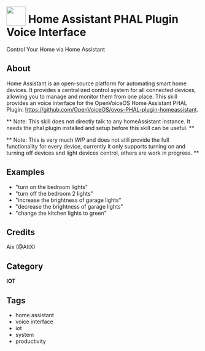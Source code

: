 # <img src='https://raw.githubusercontent.com/OpenVoiceOS/ovos-PHAL-plugin-homeassistant/dev/ovos_PHAL_plugin_homeassistant/ui/icons/ha_icon_dark.svg' card_color='#22a7f0' width='50' height='50' style='vertical-align:bottom'/> Home Assistant PHAL Plugin Voice Interface

Control Your Home via Home Assistant

## About
Home Assistant is an open-source platform for automating smart home devices. It provides a centralized control system for all connected devices, allowing you to manage and monitor them from one place. This skill provides an voice interface for the OpenVoiceOS Home Assistant PHAL Plugin: https://github.com/OpenVoiceOS/ovos-PHAL-plugin-homeassistant.

** Note: This skill does not directly talk to any homeAssistant instance. It needs the phal plugin installed and setup before this skill can be useful. **

** Note: This is very much *WIP* and does not still provide the full functionality for every device, currently it only supports turning on and turning off devices and light devices control, others are work in progress. **

## Examples
* "turn on the bedroom lights"
* "turn off the bedroom 2 lights"
* "increase the brightness of garage lights"
* "decrease the brightness of garage lights"
* "change the kitchen lights to green"

## Credits
Aix (@AIIX)

## Category
**IOT**

## Tags
- home assistant
- voice interface
- iot
- system
- productivity
